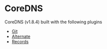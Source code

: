 # CoreDNS

CoreDNS (v1.8.4) built with the following plugins

- [Git](github.com/miekg/coredns-git)
- [Alternate](github.com/coredns/alternate)
- [Records](github.com/coredns/records)
